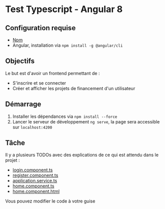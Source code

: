 # Test Typescript - Angular 8

## Configuration requise

- [Npm](https://www.npmjs.com/get-npm)
- Angular, installation via `npm install -g @angular/cli`

## Objectifs

Le but est d'avoir un frontend permettant de :

- S'inscrire et se connecter
- Créer et afficher les projets de financement d'un utilisateur

## Démarrage

1. Installer les dépendances via `npm install --force`
2. Lancer le serveur de développement `ng serve`, la page sera accessible sur `localhost:4200`

## Tâche

Il y a plusieurs TODOs avec des explications de ce qui est attendu dans le projet :

- [login.component.ts](src/app/login/login.component.ts)
- [register.component.ts](src/app/register/register.component.ts)
- [application.service.ts](src/app/service/application.service.ts)
- [home.component.ts](src/app/home/home.component.ts)
- [home.component.html](src/app/home/home.component.html)

Vous pouvez modifier le code à votre guise
